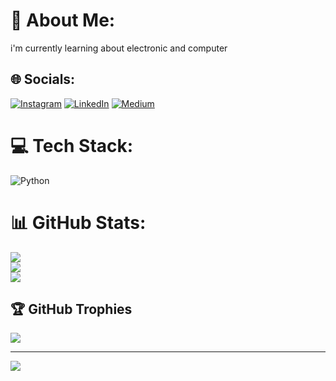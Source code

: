 # 💫 About Me:
i'm currently learning about electronic and computer


## 🌐 Socials:
[![Instagram](https://img.shields.io/badge/Instagram-%23E4405F.svg?logo=Instagram&logoColor=white)](https://instagram.com/mauliddinnurm) [![LinkedIn](https://img.shields.io/badge/LinkedIn-%230077B5.svg?logo=linkedin&logoColor=white)](https://www.linkedin.com/in/mauliddin-nur-muhammad-2a6178245) [![Medium](https://img.shields.io/badge/Medium-12100E?logo=medium&logoColor=white)](https://medium.com/@mauliddin77) 

# 💻 Tech Stack:
![Python](https://img.shields.io/badge/python-3670A0?style=for-the-badge&logo=python&logoColor=ffdd54)
# 📊 GitHub Stats:
![](https://github-readme-stats.vercel.app/api?username=Mauliddin&theme=onedark&hide_border=false&include_all_commits=false&count_private=false)<br/>
![](https://nirzak-streak-stats.vercel.app/?user=Mauliddin&theme=onedark&hide_border=false)<br/>
![](https://github-readme-stats.vercel.app/api/top-langs/?username=Mauliddin&theme=onedark&hide_border=false&include_all_commits=false&count_private=false&layout=compact)

## 🏆 GitHub Trophies
![](https://github-profile-trophy.vercel.app/?username=Mauliddin&theme=radical&no-frame=false&no-bg=true&margin-w=4)

---
[![](https://visitcount.itsvg.in/api?id=Mauliddin&icon=0&color=0)](https://visitcount.itsvg.in)

<!-- Proudly created with GPRM ( https://gprm.itsvg.in ) -->
